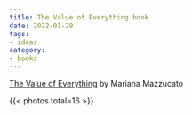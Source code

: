 ```yaml
---
title: The Value of Everything book
date: 2022-01-29
tags:
- ideas
category:
- books
---
```


[The Value of Everything](https://marianamazzucato.com/books/the-value-of-everything) by Mariana Mazzucato


<!--more-->

{{< photos total=16 >}}
